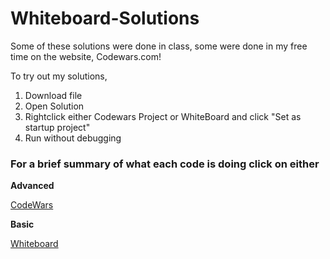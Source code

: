 # Whiteboard-Solutions
Some of these solutions were done in class, some were done in my free time on the website, Codewars.com!

To try out my solutions, 

1. Download file
2. Open Solution
3. Rightclick either Codewars Project or WhiteBoard and click "Set as startup project"
4. Run without debugging

### For a brief summary of what each code is doing click on either

**Advanced**  

[CodeWars](CodeWars/StartMain.cs)

**Basic**

[Whiteboard](Whiteboard%20Solutions/Test.cs)

